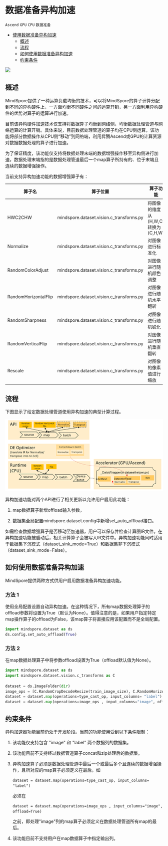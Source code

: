 # 数据准备异构加速

`Ascend` `GPU` `CPU` `数据准备`

<!-- TOC -->

- [使用数据准备异构加速](#使用数据准备异构加速)
    - [概述](#概述)
    - [流程](#流程)
    - [如何使用数据准备异构加速](#如何使用数据准备异构加速)
    - [约束条件](#约束条件)

<!-- /TOC -->

<a href="https://gitee.com/mindspore/docs/blob/master/docs/mindspore/programming_guide/source_zh_cn/enable_dataset_offload.md" target="_blank"><img src="https://gitee.com/mindspore/docs/raw/master/resource/_static/logo_source.png"></a>

## 概述

MindSpore提供了一种运算负载均衡的技术，可以将MindSpore的算子计算分配到不同的异构硬件上，一方面均衡不同硬件之间的运算开销，另一方面利用异构硬件的优势对算子的运算进行加速。

目前该异构硬件加速技术仅支持将数据算子均衡到网络侧，均衡数据处理管道与网络运算的计算开销。具体来说，目前数据处理管道的算子均在CPU侧运算，该功能将部分数据操作从CPU侧“移动”到网络端，利用昇腾Ascend或GPU的计算资源对数据数据处理的算子进行加速。

为了保证精度，该功能仅支持将数据处理末端的数据增强操作移至异构侧进行加速，数据处理末端指的是数据处理管道最后一个map算子所持有的、位于末端且连续的数据增强操作。

当前支持异构加速功能的数据增强算子有：

|  算子名 |  算子位置 |  算子功能 |
|---------- |--------------|-------------|
|  HWC2CHW |  mindspore.dataset.vision.c_transforms.py | 将图像的维度从(H,W,C) 转换为 (C,H,W) |
|  Normalize |  mindspore.dataset.vision.c_transforms.py |  对图像进行标准化 |
| RandomColorAdjust |  mindspore.dataset.vision.c_transforms.py |  对图像进行随机颜色调整 |
| RandomHorizontalFlip |  mindspore.dataset.vision.c_transforms.py |  对图像进行随机水平翻转  |
| RandomSharpness |   mindspore.dataset.vision.c_transforms.py |  对图像进行随机锐化 |
| RandomVerticalFlip |  mindspore.dataset.vision.c_transforms.py |  对图像进行随机垂直翻转 |
| Rescale |   mindspore.dataset.vision.c_transforms.py |  对图像的像素值进行缩放 |

## 流程

下图显示了给定数据处理管道使用异构加速的典型计算过程。

![offload](../source_zh_cn/images/offload_process.PNG)

异构加速功能对两个API进行了相关更新以允许用户启用此功能：

1. map数据算子新增offload输入参数，

2. 数据集全局配置mindspore.dataset.config中新增set_auto_offload接口。

如需检查数据增强算子是否移动至加速器，用户可以保存并检查计算图IR文件。在异构加速功能被启动后，相关计算算子会被写入IR文件中。异构加速功能同时适用于数据集下沉模式（dataset_sink_mode=True）和数据集非下沉模式（dataset_sink_mode=False）。

## 如何使用数据准备异构加速

MindSpore提供两种方式供用户启用数据准备异构加速功能。

### 方法 1

使用全局配置设置自动异构加速。在这种情况下，所有map数据处理算子的offload参数将设置为True（默认为None）。值得注意的是，如果用户指定特定map操作算子的offload为False，该map算子将直接应用该配置而不是全局配置。

```python
import mindspore.dataset as ds
ds.config.set_auto_offload(True)
```

### 方法 2

在map数据处理算子中将参数offload设置为True（offload默认值为None）。

```python
import mindspore.dataset as ds
import mindspore.dataset.vision.c_transforms as C

dataset = ds.ImageFolder(dir)​
image_ops = [C.RandomCropDecodeResize(train_image_size), C.RandomHorizontalFlip(prob=0.5), C.Normalize(mean=mean, std=std), C.HWC2CHW()]​
dataset = dataset.map(operations=type_cast_op, input_columns= "label")
dataset = dataset.map(operations=image_ops , input_columns="image", offload=True)​
```

## 约束条件

异构加速器功能目前仍处于开发阶段。当前的功能使用受到以下条件限制：

1. 该功能仅支持包含 "image" 和 "label" 两个数据列的数据集。

2. 该功能目前不支持经过数据管道算子concat和zip处理后的数据集。

3. 异构加速算子必须是数据处理管道中最后一个或最后多个且连续的数据增强操作，且所对应的map算子必须定义在最后。如

    ```dataset = dataset.map(operations=type_cast_op, input_columns= "label")```

    必须在

    ```dataset = dataset.map(operations=image_ops , input_columns="image", offload=True)```

    之前，即处理"image"列的map算子必须定义在数据处理管道所有map的最后。

4. 该功能目前不支持用户在map数据算子中指定输出列。
